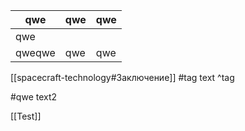 | qwe    | qwe | qwe |
| ------ | --- | --- |
| qwe    |     |     |
| qweqwe | qwe | qwe |

[[spacecraft-technology#Заключение]]
#tag 
text ^tag

#qwe
text2

[[Test]]